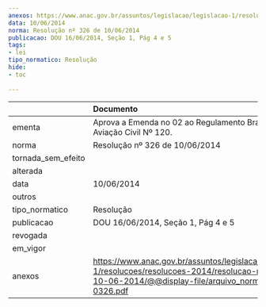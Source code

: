 ```yaml
---
anexos: https://www.anac.gov.br/assuntos/legislacao/legislacao-1/resolucoes/resolucoes-2014/resolucao-no-326-de-10-06-2014/@@display-file/arquivo_norma/RA2014-0326.pdf
data: 10/06/2014
norma: Resolução nº 326 de 10/06/2014
publicacao: DOU 16/06/2014, Seção 1, Pág 4 e 5
tags:
- lei
tipo_normatico: Resolução
hide: 
- toc 
 
---
```


|                    | Documento                                                                                                                                                       |
|:-------------------|:----------------------------------------------------------------------------------------------------------------------------------------------------------------|
| ementa             | Aprova a Emenda no 02 ao Regulamento Brasileiro da Aviação Civil Nº 120.                                                                                        |
| norma              | Resolução nº 326 de 10/06/2014                                                                                                                                  |
| tornada_sem_efeito |                                                                                                                                                                 |
| alterada           |                                                                                                                                                                 |
| data               | 10/06/2014                                                                                                                                                      |
| outros             |                                                                                                                                                                 |
| tipo_normatico     | Resolução                                                                                                                                                       |
| publicacao         | DOU 16/06/2014, Seção 1, Pág 4 e 5                                                                                                                              |
| revogada           |                                                                                                                                                                 |
| em_vigor           |                                                                                                                                                                 |
| anexos             | https://www.anac.gov.br/assuntos/legislacao/legislacao-1/resolucoes/resolucoes-2014/resolucao-no-326-de-10-06-2014/@@display-file/arquivo_norma/RA2014-0326.pdf |